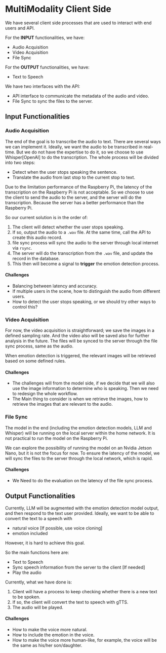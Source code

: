 # MultiModality Client Side

We have several client side processes that are used to interact with end users and API.

For the **INPUT** functionalities, we have:

- Audio Acquisition
- Video Acquisition
- File Sync

For the **OUTPUT** functionalities, we have:

- Text to Speech

We have two interfaces with the API:

- API interface to communicate the metadata of the audio and video.
- File Sync to sync the files to the server.

## Input Functionalities

### Audio Acquisition

The end of the goal is to transcribe the audio to text.
There are several ways we can implement it.
Ideally, we want the audio to be transcribed in real-time.
But we do not have the expertise to do it, so we choose to use Whisper[OpenAI] to do the transcription.
The whole process will be divided into two steps:

- Detect when the user stops speaking the sentence.
- Translate the audio from last stop to the current stop to text.

Due to the limitation performance of the Raspberry Pi, the latency of the transcription on the Raspberry Pi is not
acceptable.
So we choose to use the client to send the audio to the server, and the server will do the transcription.
Because the server has a better performance than the Raspberry Pi.

So our current solution is in the order of:

1. The client will detect whether the user stops speaking.
2. If so, output the audio to a `.wav` file. At the same time, call the API to create this audio record.
3. file sync process will sync the audio to the server through local internet via `rsync`.
4. The server will do the transcription from the `.wav` file, and update the record in the database.
5. This then will become a signal to **trigger** the emotion detection process.

#### Challenges

- Balancing between latency and accuracy.
- If multiple users in the scene, how to distinguish the audio from different users.
- How to detect the user stops speaking, or we should try other ways to control this?

### Video Acquisition

For now, the video acquisition is straightforward; we save the images in a defined sampling rate.
And the video also will be saved also for further analysis in the future.
The files will be synced to the server through the file sync process, same as the audio.

When emotion detection is triggered, the relevant images will be retrieved based on some defined rules.

#### Challenges

- The challenges will from the model side, if we decide that we will also use the image information to determine who is
  speaking. Then we need to redesign the whole workflow.
- The Main thing to consider is when we retrieve the images, how to retrieve the images that are relevant to the audio.

### File Sync

The model in the end (including the emotion detection models, LLM and Whisper) will be running on the local server
within the home network.
It is not practical to run the model on the Raspberry Pi.

We can explore the possibility of running the model on an Nvidia Jetson Nano, but it is not the focus for now.
To ensure the latency of the model, we will sync the files to the server through the local network, which is rapid.

#### Challenges

- We Need to do the evaluation on the latency of the file sync process.

## Output Functionalities

Currently, LLM will be augmented with the emotion detection model output, and then respond to the text user provided.
Ideally, we want to be able to convert the text to a speech with

- natural voice [If possible, use voice cloning]
- emotion included

However, it is hard to achieve this goal.

So the main functions here are:

- Text to Speech
- Sync speech information from the server to the client [If needed]
- Play the audio

Currently, what we have done is:

1. Client will have a process to keep checking whether there is a new text to be spoken.
2. If so, the client will convert the text to speech with gTTS.
3. The audio will be played.

#### Challenges

- How to make the voice more natural.
- How to include the emotion in the voice.
- How to make the voice more human-like, for example, the voice will be the same as his/her son/daughter.

